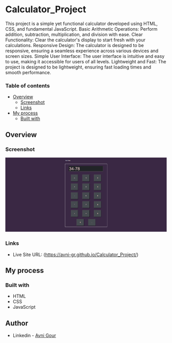 # Calculator_Project
This project is a simple yet functional calculator developed using HTML, CSS, and fundamental JavaScript.
Basic Arithmetic Operations: Perform addition, subtraction, multiplication, and division with ease.
Clear Functionality: Clear the calculator's display to start fresh with your calculations.
Responsive Design: The calculator is designed to be responsive, ensuring a seamless experience across various devices and screen sizes.
Simple User Interface: The user interface is intuitive and easy to use, making it accessible for users of all levels.
Lightweight and Fast: The project is designed to be lightweight, ensuring fast loading times and smooth performance.

### Table of contents

- [Overview](#overview)
  - [Screenshot](#screenshot)
  - [Links](#links)
- [My process](#my-process)
  - [Built with](#built-with)

## Overview

### Screenshot

![](https://github.com/Avni-gr/Calculator_Project/blob/main/Screenshot%202024-04-10%20190002.png?raw=true)

### Links

- Live Site URL: (https://avni-gr.github.io/Calculator_Project/)

## My process

### Built with

- HTML
- CSS
- JavaScript

## Author

- Linkedin - [Avni Gour](https://www.linkedin.com/in/avni-gour-aa2375201/)






